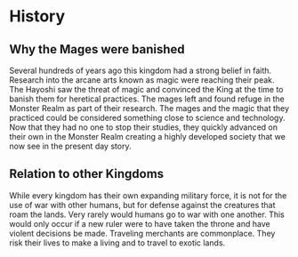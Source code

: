 # History

## Why the Mages were banished
Several hundreds of years ago this kingdom had a strong belief in faith. Research into the arcane arts known as magic were reaching their peak. The Hayoshi saw the threat of magic and convinced the King at the time to banish them for heretical practices. The mages left and found refuge in the Monster Realm as part of their research. The mages and the magic that they practiced could be considered something close to science and technology. Now that they had no one to stop their studies, they quickly advanced on their own in the Monster Realm creating a highly developed society that we now see in the present day story.

## Relation to other Kingdoms
While every kingdom has their own expanding military force, it is not for the use of war with other humans, but for defense against the creatures that roam the lands. Very rarely would humans go to war with one another. This would only occur if a new ruler were to have taken the throne and have violent decisions be made. Traveling merchants are commonplace. They risk their lives to make a living and to travel to exotic lands.
